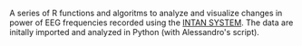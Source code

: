 A series of R functions and algoritms to analyze and visualize changes in power of EEG frequencies recorded using the [INTAN SYSTEM](http://intantech.com/RHD2000_evaluation_system.html). The data are initally imported and analyzed in Python (with Alessandro's script).

